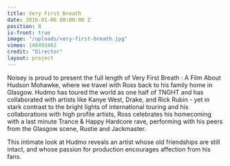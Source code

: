 ```yaml
---
title: Very First Breath
date: 2016-01-06 00:00:00 Z
position: 8
is-front: true
image: "/uploads/very-first-breath.jpg"
vimeo: 148493462
credit: "Director"
layout: project
---
```


Noisey is proud to present the full length of Very First Breath : A Film About Hudson Mohawke, where we travel with Ross back to his family home in Glasgow.
Hudmo has toured the world as one half of TNGHT and has collaborated with artists like Kanye West, Drake, and Rick Rubin - yet in stark contrast to the bright lights of international touring and his collaborations with high profile artists, Ross celebrates his homecoming with a last minute Trance & Happy Hardcore rave, performing with his peers from the Glasgow scene, Rustie and Jackmaster.

This intimate look at Hudmo reveals an artist whose old friendships are still intact, and whose passion for production encourages affection from his fans.